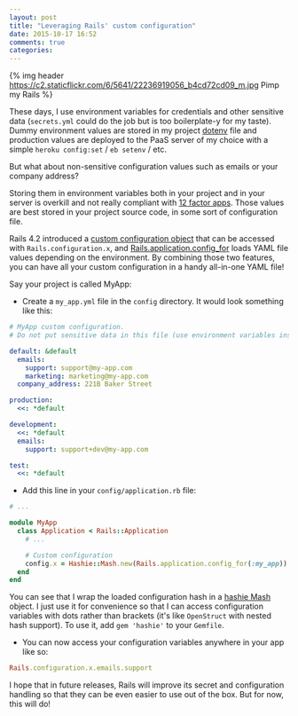 ```yaml
---
layout: post
title: "Leveraging Rails' custom configuration"
date: 2015-10-17 16:52
comments: true
categories: 
---
```


{% img header https://c2.staticflickr.com/6/5641/22236919056_b4cd72cd09_m.jpg Pimp my Rails %}

These days, I use environment variables for credentials and other sensitive data (`secrets.yml` could do the job but is too boilerplate-y for my taste).
Dummy environment values are stored in my project <a href="https://github.com/bkeepers/dotenv" target="blank">dotenv</a> file
and production values are deployed to the PaaS server of my choice with a simple `heroku config:set` / `eb setenv` / etc.  

But what about non-sensitive configuration values such as emails or your company address?<!--more-->

Storing them in environment variables both in your project and in your server is overkill and
not really compliant with <a href="http://12factor.net/config" target="blank">12 factor apps</a>.
Those values are best stored in your project source code, in some sort of configuration file.

Rails 4.2 introduced a <a href="http://guides.rubyonrails.org/configuring.html#custom-configuration" target="blank">custom configuration object</a>
that can be accessed with `Rails.configuration.x`, and
<a href="http://edgeguides.rubyonrails.org/4_2_release_notes.html#railties-notable-changes" target="blank">Rails.application.config_for</a>
loads YAML file values depending on the environment. By combining those two features, you can have all your custom configuration in a handy all-in-one YAML file!

Say your project is called MyApp:

- Create a `my_app.yml` file in the `config` directory. It would look something like this:

```yaml
# MyApp custom configuration.
# Do not put sensitive data in this file (use environment variables instead).

default: &default
  emails:
    support: support@my-app.com
    marketing: marketing@my-app.com
  company_address: 221B Baker Street

production:
  <<: *default

development:
  <<: *default
  emails:
    support: support+dev@my-app.com

test:
  <<: *default
```

- Add this line in your `config/application.rb` file:

```ruby
# ...

module MyApp
  class Application < Rails::Application
    # ...

    # Custom configuration
    config.x = Hashie::Mash.new(Rails.application.config_for(:my_app))
  end
end

```

You can see that I wrap the loaded configuration hash in a <a href="https://github.com/intridea/hashie#mash" target="blank">hashie Mash</a> object.
I just use it for convenience so that I can access configuration variables with dots rather than brackets (it's like `OpenStruct` with nested hash support).
To use it, add `gem 'hashie'` to your `Gemfile`.

- You can now access your configuration variables anywhere in your app like so:
```ruby
Rails.configuration.x.emails.support
```  

I hope that in future releases, Rails will improve its secret and configuration handling so that they can be even easier to use out of the box.
But for now, this will do!

